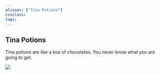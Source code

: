 ```yaml
---
aliases: ["Tina Potions"]
cssclass: 
tags: 
---
```

## Tina Potions

Tina potions are like a box of chocolates. You never know what you are going to get.

![](_attachments/Tina-Potions-Table.md#^BnBTinaPots)
